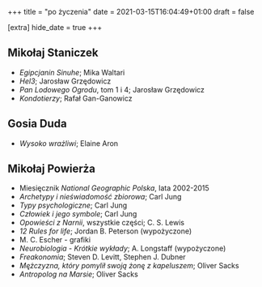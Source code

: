 +++
title = "po życzenia"
date = 2021-03-15T16:04:49+01:00
draft = false

[extra]
hide_date = true
+++

## Mikołaj Staniczek

- *Egipcjanin Sinuhe*; Mika Waltari
- *Hel3*; Jarosław Grzędowicz
- *Pan Lodowego Ogrodu*, tom 1 i 4; Jarosław Grzędowicz
- *Kondotierzy*; Rafał Gan-Ganowicz

## Gosia Duda
- *Wysoko wrażliwi*; Elaine Aron

## Mikołaj Powierża
- Miesięcznik *National Geographic Polska*, lata 2002-2015
- *Archetypy i nieświadomość zbiorowa*; Carl Jung
- *Typy psychologiczne*; Carl Jung
- *Człowiek i jego symbole*; Carl Jung
- *Opowieści z Narnii*, wszystkie części; C. S. Lewis
- *12 Rules for life*; Jordan B. Peterson (wypożyczone)
- M. C. Escher - grafiki
- *Neurobiologia - Krótkie wykłady*; A. Longstaff (wypożyczone)
- *Freakonomia*; Steven D. Levitt, Stephen J. Dubner
- *Mężczyzna, który pomylił swoją żonę z kapeluszem*; Oliver Sacks
- *Antropolog na Marsie*; Oliver Sacks
